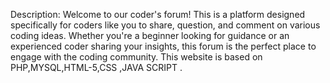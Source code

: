 Description: Welcome to our coder's forum! This is a platform designed specifically for coders like you to share, question, and comment on various coding ideas. Whether you're a beginner looking for guidance or an experienced coder sharing your insights, this forum is the perfect place to engage with the coding community. 
This website is based on PHP,MYSQL,HTML-5,CSS ,JAVA SCRIPT .

